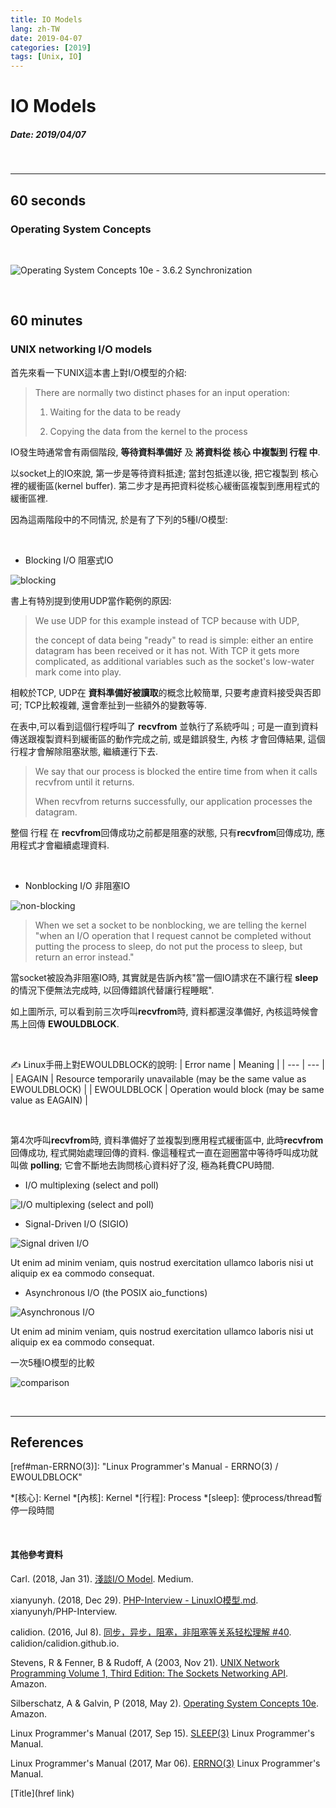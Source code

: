 ```yaml
---
title: IO Models
lang: zh-TW
date: 2019-04-07
categories: [2019]
tags: [Unix, IO]
---
```



# IO Models

##### Date: 2019/04/07

<br>

---


## 60 seconds

### Operating System Concepts



<br>

![Operating System Concepts 10e - 3.6.2 Synchronization][img#01]



<br>




## 60 minutes

### UNIX networking I/O models

首先來看一下UNIX這本書上對I/O模型的介紹:

>There are normally two distinct phases for
an input operation:
>
>1. Waiting for the data to be ready
>
>2. Copying the data from the kernel to the process

IO發生時通常會有兩個階段, **等待資料準備好** 及 **將資料從 核心 中複製到 行程 中**.

以socket上的IO來說, 第一步是等待資料抵達; 當封包抵達以後, 把它複製到 核心 裡的緩衝區(kernel buffer).
第二步才是再把資料從核心緩衝區複製到應用程式的緩衝區裡.

因為這兩階段中的不同情況, 於是有了下列的5種I/O模型:

<br>

- Blocking I/O 阻塞式IO

![blocking][img#02]

書上有特別提到使用UDP當作範例的原因:

>We use UDP for this example instead of TCP because with UDP,
>
>the concept of data being
"ready" to read is simple: either an entire datagram has been received or it has not. With
TCP it gets more complicated, as additional variables such as the socket's low-water mark
come into play.

相較於TCP, UDP在 **資料準備好被讀取**的概念比較簡單, 只要考慮資料接受與否即可;
TCP比較複雜, 還會牽扯到一些額外的變數等等.

在表中,可以看到這個行程呼叫了 **recvfrom** 並執行了系統呼叫 ;
可是一直到資料傳送跟複製資料到緩衝區的動作完成之前, 或是錯誤發生, 內核 才會回傳結果,
這個行程才會解除阻塞狀態, 繼續運行下去.

> We say that our process is blocked the entire time from when it calls recvfrom until it
returns.
>
>When recvfrom returns successfully, our application processes the datagram.

整個 行程 在 **recvfrom**回傳成功之前都是阻塞的狀態, 只有**recvfrom**回傳成功, 應用程式才會繼續處理資料.

<br>

- Nonblocking I/O 非阻塞IO

![non-blocking][img#03]

>When we set a socket to be nonblocking, we are telling the kernel "when an I/O operation
that I request cannot be completed without putting the process to sleep, do not put the
process to sleep, but return an error instead."

當socket被設為非阻塞IO時, 其實就是告訴內核"當一個IO請求在不讓行程 **sleep** 的情況下便無法完成時, 以回傳錯誤代替讓行程睡眠".

如上圖所示, 可以看到前三次呼叫**recvfrom**時, 資料都還沒準備好, 內核這時候會馬上回傳 **EWOULDBLOCK**.

<br>

✍️ Linux手冊上對EWOULDBLOCK的說明:
| Error name | Meaning |
| --- | --- |
| EAGAIN | Resource temporarily unavailable (may be the same value as EWOULDBLOCK) |
| EWOULDBLOCK | Operation would block (may be same value as EAGAIN) |

<br>

第4次呼叫**recvfrom**時, 資料準備好了並複製到應用程式緩衝區中, 此時**recvfrom**回傳成功, 程式開始處理回傳的資料.
像這種程式一直在迴圈當中等待呼叫成功就叫做 **polling**; 它會不斷地去詢問核心資料好了沒, 極為耗費CPU時間.


- I/O multiplexing (select and poll)

![I/O multiplexing (select and poll)][img#04]


- Signal-Driven I/O (SIGIO)

![Signal driven I/O][img#05]

Ut enim ad minim veniam, quis nostrud exercitation ullamco laboris nisi ut aliquip ex ea commodo consequat.

- Asynchronous I/O (the POSIX aio_functions)

![Asynchronous I/O][img#06]

Ut enim ad minim veniam, quis nostrud exercitation ullamco laboris nisi ut aliquip ex ea commodo consequat.


一次5種IO模型的比較

![comparison][img#07]



<br>

---


## References

<!-- Images -->
[img#01]: /images/2019/april/3e9d19e1edb50b83f1c5ff8fffab1113cadaea87c7dd657b3522d0af6cbe4ee7.png "Operating System Concepts 10e - 3.6.2 Synchronization"

[img#02]: /images/2019/april/2d17e41441c8e68ca4a6821001854913e331c54133df21edd496523c6075cd27.png "Blocking I/O model"

[img#03]: /images/2019/april/64f94a916b338d380d953ee7f144a1694252abe87e3e62b07e14301cd1e7825d.png

[img#04]: /images/2019/april/a524eac80b80ffc018295d5d0a635068bd7fae111c6e7f0c1f0006f50f4205cd.png "I/O multiplexing"

[img#05]: /images/2019/april/0476506e7b93e82d3f6c05f13ecab2d174ab6c33234d9b35c477b0b16a1c92dc.png "Signal driven I/O"

[img#06]: /images/2019/april/9a725fe7d43dfdeda3e49c72a9d28332624c9ef43cf7c85dea3a0c871b66f8d4.png "Asynchronous I/O"

[img#07]: /images/2019/april/1a308013c3e7b257a863e230ca51b8adc49bda8ef6360181bf97943de914961b.png "Comparison"

<!-- Links -->
[ref#man-ERRNO(3)]:  "Linux Programmer's Manual - ERRNO(3) / EWOULDBLOCK"

[ref#01]: link "Link description"
[ref#01]: link "Link description"

<!-- Abbreviations -->
*[核心]: Kernel
*[內核]: Kernel
*[行程]: Process
*[sleep]: 使process/thread暫停一段時間


<br>

#### 其他參考資料

Carl. (2018, Jan 31). [淺談I/O Model](https://medium.com/@clu1022/%E6%B7%BA%E8%AB%87i-o-model-32da09c619e6). Medium.

xianyunyh. (2018, Dec 29). [PHP-Interview - LinuxIO模型.md](https://github.com/xianyunyh/PHP-Interview/blob/master/Linux/LinuxIO%E6%A8%A1%E5%9E%8B.md). xianyunyh/PHP-Interview.

calidion. (2016, Jul 8). [同步，异步，阻塞，非阻塞等关系轻松理解 #40](https://github.com/calidion/calidion.github.io/issues/40). calidion/calidion.github.io.

Stevens, R & Fenner, B & Rudoff, A (2003, Nov 21). [UNIX Network Programming Volume 1, Third Edition: The Sockets Networking API](https://www.amazon.com/Unix-Network-Programming-Sockets-Networking/dp/0131411551). Amazon.

Silberschatz, A & Galvin, P (2018, May 2). [Operating System Concepts 10e](https://www.amazon.com/Operating-System-Concepts-Abridged-Companion/dp/1119456339/ref=sr_1_fkmrnull_1?keywords=Operating+System+Concepts+10e&qid=1554626354&s=books&sr=1-1-fkmrnull). Amazon.

Linux Programmer's Manual (2017, Sep 15). [SLEEP(3)](http://man7.org/linux/man-pages/man3/sleep.3.html) Linux Programmer's Manual.

Linux Programmer's Manual (2017, Mar 06). [ERRNO(3)](http://man7.org/linux/man-pages/man3/errno.3.html) Linux Programmer's Manual.

[Title](href link)

